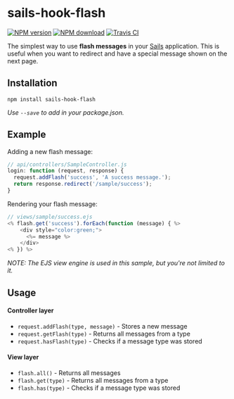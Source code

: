 # sails-hook-flash

[![NPM version][npm-version]][npm-url]
[![NPM download][npm-download]][npm-url]
[![Travis CI][travis-ci]][travis-url]

The simplest way to use **flash messages** in your [Sails](http://sailsjs.org)
application. This is useful when you want to redirect and have a special message
shown on the next page.

## Installation

```
npm install sails-hook-flash
```
*Use `--save` to add in your package.json.*

## Example

Adding a new flash message:
```js
// api/controllers/SampleController.js
login: function (request, response) {
  request.addFlash('success', 'A success message.');
  return response.redirect('/sample/success');
}
```

Rendering your flash message:
```js
// views/sample/success.ejs
<% flash.get('success').forEach(function (message) { %>
    <div style="color:green;">
      <%= message %>
    </div>
<% }) %>
```
*NOTE: The EJS view engine is used in this sample, but you're not limited to it.*

## Usage

#### Controller layer
* `request.addFlash(type, message)` - Stores a new message
* `request.getFlash(type)`          - Returns all messages from a type
* `request.hasFlash(type)`          - Checks if a message type was stored

#### View layer
* `flash.all()`     - Returns all messages
* `flash.get(type)` - Returns all messages from a type
* `flash.has(type)` - Checks if a message type was stored

[npm-url]: http://npmjs.org/package/sails-hook-flash
[travis-url]: http://travis-ci.org/dudemelo/sails-hook-flash

[npm-version]: https://img.shields.io/npm/v/sails-hook-flash.svg?style=flat-square
[npm-download]: https://img.shields.io/npm/dm/sails-hook-flash.svg?style=flat-square
[travis-ci]: https://img.shields.io/travis/dudemelo/sails-hook-flash.svg?style=flat-square

